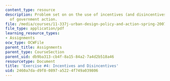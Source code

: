 ```yaml
---
content_type: resource
description: Problem set on on the use of incentives (and disincentives) as tools
  of government action.
file: /media/courses/11-337j-urban-design-policy-and-action-spring-2007/2460a7dad9f80897a5224f749a039806_exercise4.pdf
file_type: application/pdf
learning_resource_types:
- Assignments
ocw_type: OCWFile
parent_title: Assignments
parent_type: CourseSection
parent_uid: db9ba313-cb4f-8a15-84a2-7a4d2b518a46
resourcetype: Document
title: 'Exercise #4: Incentives and Disincentives'
uid: 2460a7da-d9f8-0897-a522-4f749a039806
---
```

